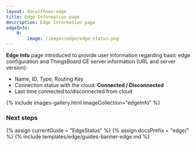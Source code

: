 ```yaml
---
layout: docwithnav-edge
title: Edge Information page
description: Edge Information page
edgeInfo:
    0:
        image: /images/edge/edge-status.png
---
```


**Edge Info** page introduced to provide user information regarding basic edge configuration and ThingsBoard CE server information (URL and server version): 
* Name, ID, Type, Routing Key
* Connection status with the cloud: **Connected / Disconnected**
* Last time connected to/disconnected from cloud

{% include images-gallery.html imageCollection="edgeInfo" %}

### Next steps

{% assign currentGuide = "EdgeStatus" %}
{% assign docsPrefix = "edge/" %}
{% include templates/edge/guides-banner-edge.md %}
